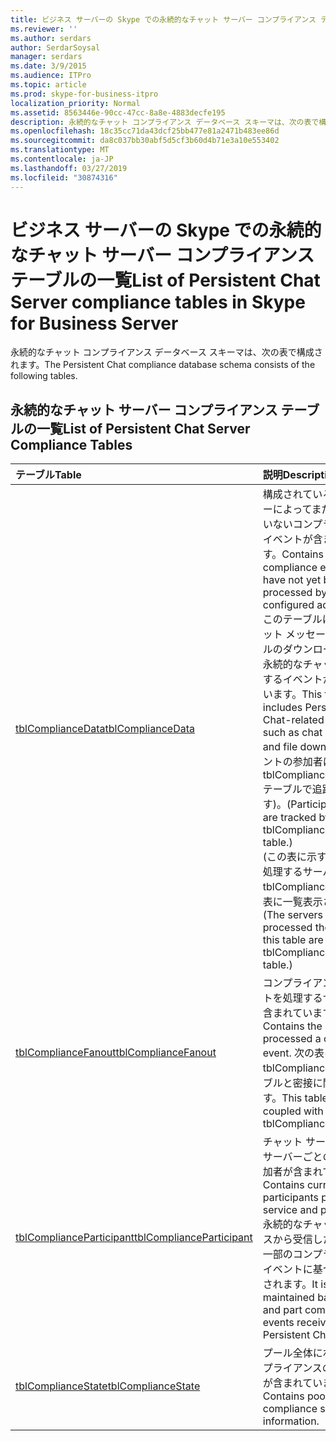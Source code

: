 ```yaml
---
title: ビジネス サーバーの Skype での永続的なチャット サーバー コンプライアンス テーブルの一覧
ms.reviewer: ''
ms.author: serdars
author: SerdarSoysal
manager: serdars
ms.date: 3/9/2015
ms.audience: ITPro
ms.topic: article
ms.prod: skype-for-business-itpro
localization_priority: Normal
ms.assetid: 8563446e-90cc-47cc-8a8e-4883decfe195
description: 永続的なチャット コンプライアンス データベース スキーマは、次の表で構成されます。
ms.openlocfilehash: 18c35cc71da43dcf25bb477e81a2471b483ee86d
ms.sourcegitcommit: da8c037bb30abf5d5cf3b60d4b71e3a10e553402
ms.translationtype: MT
ms.contentlocale: ja-JP
ms.lasthandoff: 03/27/2019
ms.locfileid: "30874316"
---
```

# <a name="list-of-persistent-chat-server-compliance-tables-in-skype-for-business-server"></a><span data-ttu-id="6efec-103">ビジネス サーバーの Skype での永続的なチャット サーバー コンプライアンス テーブルの一覧</span><span class="sxs-lookup"><span data-stu-id="6efec-103">List of Persistent Chat Server compliance tables in Skype for Business Server</span></span>
 
<span data-ttu-id="6efec-104">永続的なチャット コンプライアンス データベース スキーマは、次の表で構成されます。</span><span class="sxs-lookup"><span data-stu-id="6efec-104">The Persistent Chat compliance database schema consists of the following tables.</span></span>
  
## <a name="list-of-persistent-chat-server-compliance-tables"></a><span data-ttu-id="6efec-105">永続的なチャット サーバー コンプライアンス テーブルの一覧</span><span class="sxs-lookup"><span data-stu-id="6efec-105">List of Persistent Chat Server Compliance Tables</span></span>

|<span data-ttu-id="6efec-106">**テーブル**</span><span class="sxs-lookup"><span data-stu-id="6efec-106">**Table**</span></span>|<span data-ttu-id="6efec-107">**説明**</span><span class="sxs-lookup"><span data-stu-id="6efec-107">**Description**</span></span>|
|:-----|:-----|
|[<span data-ttu-id="6efec-108">tblComplianceData</span><span class="sxs-lookup"><span data-stu-id="6efec-108">tblComplianceData</span></span>](tblcompliancedata.md) <br/> |<span data-ttu-id="6efec-109">構成されているアダプターによってまだ処理されていないコンプライアンス イベントが含まれています。</span><span class="sxs-lookup"><span data-stu-id="6efec-109">Contains the compliance events that have not yet been processed by the configured adapter.</span></span>  <br/> <span data-ttu-id="6efec-110">このテーブルには、チャット メッセージやファイルのダウンロードなどの永続的なチャットに関連するイベントが含まれています。</span><span class="sxs-lookup"><span data-stu-id="6efec-110">This table includes Persistent Chat-related events, such as chat messages and file downloads.</span></span> <span data-ttu-id="6efec-111">(イベントの参加者は、tblComplianceParticipant テーブルで追跡されます)。</span><span class="sxs-lookup"><span data-stu-id="6efec-111">(Participant events are tracked by the tblComplianceParticipant table.)</span></span>  <br/> <span data-ttu-id="6efec-112">(この表に示すイベントを処理するサーバーは、tblComplianceFanout の表に一覧表示されます)。</span><span class="sxs-lookup"><span data-stu-id="6efec-112">(The servers that processed the events in this table are listed in the tblComplianceFanout table.)</span></span>  <br/> |
|[<span data-ttu-id="6efec-113">tblComplianceFanout</span><span class="sxs-lookup"><span data-stu-id="6efec-113">tblComplianceFanout</span></span>](tblcompliancefanout.md) <br/> |<span data-ttu-id="6efec-114">コンプライアンス イベントを処理するサーバーが含まれています。</span><span class="sxs-lookup"><span data-stu-id="6efec-114">Contains the servers that processed a compliance event.</span></span> <span data-ttu-id="6efec-115">次の表は、tblComplianceData テーブルと密接に関連します。</span><span class="sxs-lookup"><span data-stu-id="6efec-115">This table is tightly coupled with the tblComplianceData table.</span></span>  <br/> |
|[<span data-ttu-id="6efec-116">tblComplianceParticipant</span><span class="sxs-lookup"><span data-stu-id="6efec-116">tblComplianceParticipant</span></span>](tblcomplianceparticipant.md) <br/> |<span data-ttu-id="6efec-117">チャット サービスおよびサーバーごとの現在の参加者が含まれています。</span><span class="sxs-lookup"><span data-stu-id="6efec-117">Contains current participants per chat service and per server.</span></span> <span data-ttu-id="6efec-118">永続的なチャット サービスから受信した結合し、一部のコンプライアンス イベントに基づいて保持されます。</span><span class="sxs-lookup"><span data-stu-id="6efec-118">It is maintained based on join and part compliance events received from the Persistent Chat service.</span></span>  <br/> |
|[<span data-ttu-id="6efec-119">tblComplianceState</span><span class="sxs-lookup"><span data-stu-id="6efec-119">tblComplianceState</span></span>](tblcompliancestate.md) <br/> |<span data-ttu-id="6efec-120">プール全体にわたるコンプライアンスの状態情報が含まれています。</span><span class="sxs-lookup"><span data-stu-id="6efec-120">Contains pool-wide compliance state information.</span></span>  <br/> |
   

